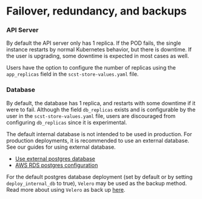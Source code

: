 # Failover, redundancy, and backups

###  <a id="API-Server"></a>API Server

By default the API server only has 1 replica.
If the POD fails, the single instance restarts by normal Kubernetes behavior, but there is downtime.
If the user is upgrading, some downtime is expected in most cases as well.

Users have the option to configure the number of replicas using the `app_replicas` field in the `scst-store-values.yaml` file.

###  <a id="database"></a>Database

By default, the database  has 1 replica, and  restarts with some downtime if it were to fail. Although the field `db_replicas` exists and is configurable by the user in the `scst-store-values.yaml` file, users are discouraged from configuring `db_replicas` since it is experimental.

The default internal database is not intended to be used in production. For production deployments, it is recommended to use an external database. See our guides for using external database.

- [Use external postgres database](use-external-database.hbs.md)
- [AWS RDS postgres configuration](use-aws-rds.hbs.md)

For the default postgres database deployment (set by default or by setting `deploy_internal_db` to true), `Velero` may be used as the backup method.
Read more about using `Velero` as back up [here](backups.hbs.md).
